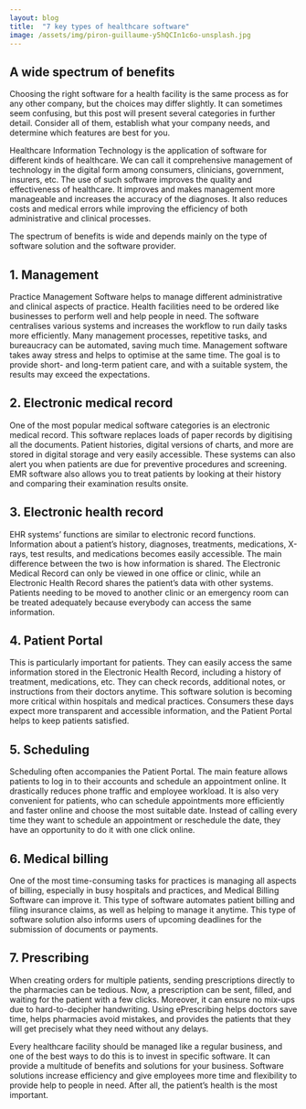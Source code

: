```yaml
---
layout: blog
title:  "7 key types of healthcare software"
image: /assets/img/piron-guillaume-y5hQCIn1c6o-unsplash.jpg
---
```


## A wide spectrum of benefits
Choosing the right software for a health facility is the same process as for any other company, but the choices may differ slightly. It can sometimes seem confusing, but this post will present several categories in further detail. Consider all of them, establish what your company needs, and determine which features are best for you.

Healthcare Information Technology is the application of software for different kinds of healthcare. We can call it comprehensive management of technology in the digital form among consumers, clinicians, government, insurers, etc. The use of such software improves the quality and effectiveness of healthcare. It improves and makes management more manageable and increases the accuracy of the diagnoses. It also reduces costs and medical errors while improving the efficiency of both administrative and clinical processes.

The spectrum of benefits is wide and depends mainly on the type of software solution and the software provider.

## 1. Management
Practice Management Software helps to manage different administrative and clinical aspects of practice. Health facilities need to be ordered like businesses to perform well and help people in need. The software centralises various systems and increases the workflow to run daily tasks more efficiently. Many management processes, repetitive tasks, and bureaucracy can be automated, saving much time. Management software takes away stress and helps to optimise at the same time. The goal is to provide short- and long-term patient care, and with a suitable system, the results may exceed the expectations.

## 2. Electronic medical record
One of the most popular medical software categories is an electronic medical record. This software replaces loads of paper records by digitising all the documents. Patient histories, digital versions of charts, and more are stored in digital storage and very easily accessible. These systems can also alert you when patients are due for preventive procedures and screening. EMR software also allows you to treat patients by looking at their history and comparing their examination results onsite.

## 3. Electronic health record
EHR systems’ functions are similar to electronic record functions. Information about a patient’s history, diagnoses, treatments, medications, X-rays, test results, and medications becomes easily accessible. The main difference between the two is how information is shared. The Electronic Medical Record can only be viewed in one office or clinic, while an Electronic Health Record shares the patient’s data with other systems. Patients needing to be moved to another clinic or an emergency room can be treated adequately because everybody can access the same information.

## 4. Patient Portal
This is particularly important for patients. They can easily access the same information stored in the Electronic Health Record, including a history of treatment, medications, etc. They can check records, additional notes, or instructions from their doctors anytime. This software solution is becoming more critical within hospitals and medical practices. Consumers these days expect more transparent and accessible information, and the Patient Portal helps to keep patients satisfied.

## 5. Scheduling
Scheduling often accompanies the Patient Portal. The main feature allows patients to log in to their accounts and schedule an appointment online. It drastically reduces phone traffic and employee workload. It is also very convenient for patients, who can schedule appointments more efficiently and faster online and choose the most suitable date. Instead of calling every time they want to schedule an appointment or reschedule the date, they have an opportunity to do it with one click online.

## 6. Medical billing
One of the most time-consuming tasks for practices is managing all aspects of billing, especially in busy hospitals and practices, and Medical Billing Software can improve it. This type of software automates patient billing and filing insurance claims, as well as helping to manage it anytime. This type of software solution also informs users of upcoming deadlines for the submission of documents or payments.

## 7. Prescribing
When creating orders for multiple patients, sending prescriptions directly to the pharmacies can be tedious. Now, a prescription can be sent, filled, and waiting for the patient with a few clicks. Moreover, it can ensure no mix-ups due to hard-to-decipher handwriting. Using ePrescribing helps doctors save time, helps pharmacies avoid mistakes, and provides the patients that they will get precisely what they need without any delays.


Every healthcare facility should be managed like a regular business, and one of the best ways to do this is to invest in specific software. It can provide a multitude of benefits and solutions for your business. Software solutions increase efficiency and give employees more time and flexibility to provide help to people in need. After all, the patient’s health is the most important.
